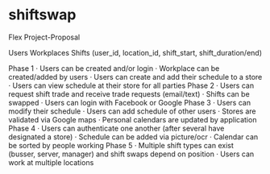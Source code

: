 # shiftswap
Flex Project-Proposal

Users
Workplaces
Shifts (user_id, location_id, shift_start, shift_duration/end)
 
Phase 1
·         Users can be created and/or login
·         Workplace can be created/added by users
·         Users can create and add their schedule to a store
·         Users can view schedule at their store for all parties
Phase 2
·         Users can request shift trade and receive trade requests (email/text)
·         Shifts can be swapped
·         Users can login with Facebook or Google
Phase 3
·         Users can modify their schedule
·         Users can add schedule of other users
·         Stores are validated via Google maps
·         Personal calendars are updated by application
Phase 4
·         Users can authenticate one another (after several have designated a store)
·         Schedule can be added via picture/ocr
·         Calendar can be sorted by people working
Phase 5
·         Multiple shift types can exist (busser, server, manager) and shift swaps depend on position
·         Users can work at multiple locations